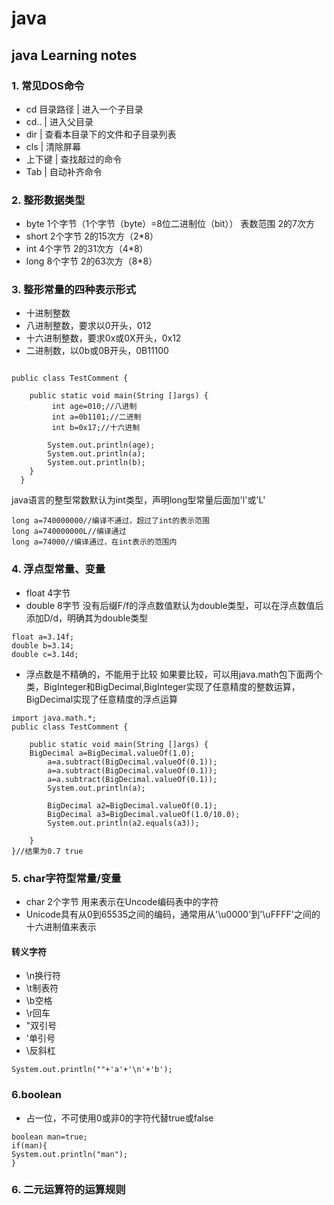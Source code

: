 # java
## java Learning notes
### 1. 常见DOS命令
- cd 目录路径 | 进入一个子目录
- cd.. | 进入父目录
- dir | 查看本目录下的文件和子目录列表
- cls | 清除屏幕
- 上下键 | 查找敲过的命令
- Tab | 自动补齐命令
### 2. 整形数据类型
- byte 1个字节（1个字节（byte）=8位二进制位（bit）） 表数范围 2的7次方
- short 2个字节  2的15次方（2*8）
- int 4个字节  2的31次方（4*8）
- long 8个字节   2的63次方（8*8）
### 3. 整形常量的四种表示形式
- 十进制整数 
- 八进制整数，要求以0开头，012
- 十六进制整数，要求0x或0X开头，0x12
- 二进制数，以0b或0B开头，0B11100
```

public class TestComment {

	public static void main(String []args) {
		 int age=010;//八进制
		 int a=0b1101;//二进制
		 int b=0x17;//十六进制
		 
		System.out.println(age);
		System.out.println(a);
		System.out.println(b);
	}
  }
```
java语言的整型常数默认为int类型，声明long型常量后面加'l'或'L'
```
long a=740000000//编译不通过，超过了int的表示范围
long a=740000000L//编译通过
long a=74000//编译通过，在int表示的范围内
```
### 4. 浮点型常量、变量
- float 4字节
- double 8字节
没有后缀F/f的浮点数值默认为double类型，可以在浮点数值后添加D/d，明确其为double类型
```
float a=3.14f;
double b=3.14;
double c=3.14d;
```
- 浮点数是不精确的，不能用于比较
如果要比较，可以用java.math包下面两个类，BigInteger和BigDecimal,BigInteger实现了任意精度的整数运算，BigDecimal实现了任意精度的浮点运算
```
import java.math.*;
public class TestComment {

	public static void main(String []args) {
  	BigDecimal a=BigDecimal.valueOf(1.0);
		a=a.subtract(BigDecimal.valueOf(0.1));
		a=a.subtract(BigDecimal.valueOf(0.1));
		a=a.subtract(BigDecimal.valueOf(0.1));
		System.out.println(a);
		
		BigDecimal a2=BigDecimal.valueOf(0.1);
		BigDecimal a3=BigDecimal.valueOf(1.0/10.0);
		System.out.println(a2.equals(a3));
		
	}
}//结果为0.7 true
```
### 5. char字符型常量/变量
- char 2个字节 用来表示在Uncode编码表中的字符
- Unicode具有从0到65535之间的编码，通常用从'\u0000'到'\uFFFF'之间的十六进制值来表示
#### 转义字符 
- \n换行符
- \t制表符
- \b空格
- \r回车
- \"双引号
- \'单引号
- \\反斜杠
```
System.out.println(""+'a'+'\n'+'b');
```
### 6.boolean 
- 占一位，不可使用0或非0的字符代替true或false
```
boolean man=true;
if(man){
System.out.println("man");
}
```
### 6. 二元运算符的运算规则



